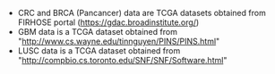 - CRC and BRCA (Pancancer) data are TCGA datasets obtained from FIRHOSE portal (https://gdac.broadinstitute.org/)
- GBM data is a TCGA dataset obtained from "http://www.cs.wayne.edu/tinnguyen/PINS/PINS.html"
- LUSC data is a TCGA dataset obtained from  "http://compbio.cs.toronto.edu/SNF/SNF/Software.html"
